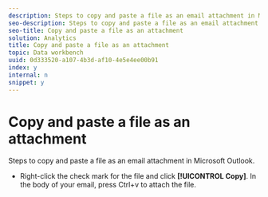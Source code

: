 ```yaml
---
description: Steps to copy and paste a file as an email attachment in Microsoft Outlook.
seo-description: Steps to copy and paste a file as an email attachment in Microsoft Outlook.
seo-title: Copy and paste a file as an attachment
solution: Analytics
title: Copy and paste a file as an attachment
topic: Data workbench
uuid: 0d333520-a107-4b3d-af10-4e5e4ee00b91
index: y
internal: n
snippet: y
---
```


# Copy and paste a file as an attachment

Steps to copy and paste a file as an email attachment in Microsoft Outlook.

* Right-click the check mark for the file and click **[!UICONTROL Copy]**. In the body of your email, press Ctrl+v to attach the file.

